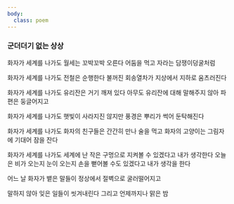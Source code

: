 ```yaml
---
body:
  class: poem
---
```


### 군더더기 없는 상상


화자가 세계를 나가도 월세는 꼬박꼬박 오른다 어둠을 먹고 자라는 담쟁이덩굴처럼

화자가 세계를 나가도 전철은 순행한다 불꺼진 회송열차가 지상에서 지하로 움츠러진다

화자가 세계를 나가도 유리잔은 거기 깨져 있다 아무도 유리잔에 대해 말해주지 않아 파편은 둥글어지고

화자가 세계를 나가도 햇빛이 사라지진 않지만 풍경은 뿌리가 썩어 둔탁해진다

화자가 세계를 나가도 화자의 친구들은 간간히 만나 술을 먹고
화자의 고양이는 그림자에 기대어 잠을 잔다

화자가 세계를 나가도 세계에 난 작은 구멍으로 지켜볼 수 있겠다고 내가 생각한다 
오늘은 비가 오는지 눈이 오는지 손을 뻗어볼 수도 있겠다고 내가 생각을 한다

어느 날 화자가 뱉은 말들이 
정상에서 절벽으로 굴러떨어지고

말하지 않아 잊은 일들이 씻겨내린다 
그리고 언제까지나 맑은 밤

